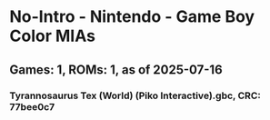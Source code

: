 # No-Intro - Nintendo - Game Boy Color MIAs
## Games: 1, ROMs: 1, as of 2025-07-16

### Tyrannosaurus Tex (World) (Piko Interactive).gbc, CRC: 77bee0c7
